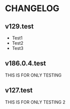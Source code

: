 # CHANGELOG

## v129.test
- Test1
- Test2
- Test3

## v186.0.4.test
THIS IS FOR ONLY TESTING

## v127.test
THIS IS FOR ONLY TESTING 2